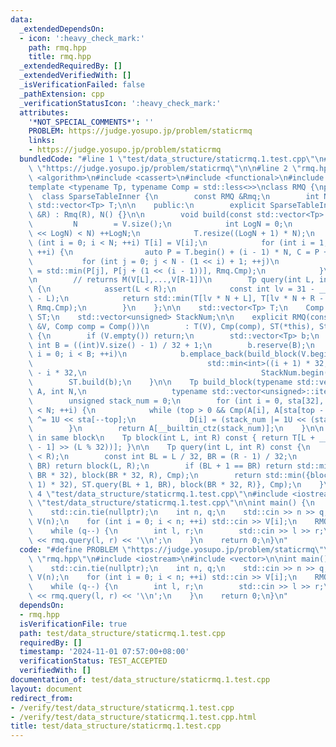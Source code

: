 ```yaml
---
data:
  _extendedDependsOn:
  - icon: ':heavy_check_mark:'
    path: rmq.hpp
    title: rmq.hpp
  _extendedRequiredBy: []
  _extendedVerifiedWith: []
  _isVerificationFailed: false
  _pathExtension: cpp
  _verificationStatusIcon: ':heavy_check_mark:'
  attributes:
    '*NOT_SPECIAL_COMMENTS*': ''
    PROBLEM: https://judge.yosupo.jp/problem/staticrmq
    links:
    - https://judge.yosupo.jp/problem/staticrmq
  bundledCode: "#line 1 \"test/data_structure/staticrmq.1.test.cpp\"\n#define PROBLEM\
    \ \"https://judge.yosupo.jp/problem/staticrmq\"\n\n#line 2 \"rmq.hpp\"\n\n#include\
    \ <algorithm>\n#include <cassert>\n#include <functional>\n#include <vector>\n\n\
    template <typename Tp, typename Comp = std::less<>>\nclass RMQ {\npublic:\n  \
    \  class SparseTableInner {\n        const RMQ &Rmq;\n        int N;\n       \
    \ std::vector<Tp> T;\n\n    public:\n        explicit SparseTableInner(const RMQ\
    \ &R) : Rmq(R), N() {}\n\n        void build(const std::vector<Tp> &V) {\n   \
    \         N        = V.size();\n            int LogN = 0;\n            while ((1\
    \ << LogN) < N) ++LogN;\n            T.resize((LogN + 1) * N);\n            for\
    \ (int i = 0; i < N; ++i) T[i] = V[i];\n            for (int i = 1; i <= LogN;\
    \ ++i) {\n                auto P = T.begin() + (i - 1) * N, C = P + N;\n     \
    \           for (int j = 0; j < N - (1 << i) + 1; ++j)\n                    C[j]\
    \ = std::min(P[j], P[j + (1 << (i - 1))], Rmq.Cmp);\n            }\n        }\n\
    \n        // returns M(V[L],...,V[R-1])\n        Tp query(int L, int R) const\
    \ {\n            assert(L < R);\n            const int lv = 31 - __builtin_clz(R\
    \ - L);\n            return std::min(T[lv * N + L], T[lv * N + R - (1 << lv)],\
    \ Rmq.Cmp);\n        }\n    };\n\n    std::vector<Tp> T;\n    Comp Cmp;\n    SparseTableInner\
    \ ST;\n    std::vector<unsigned> StackNum;\n\n    explicit RMQ(const std::vector<Tp>\
    \ &V, Comp comp = Comp())\n        : T(V), Cmp(comp), ST(*this), StackNum(V.size())\
    \ {\n        if (V.empty()) return;\n        std::vector<Tp> b;\n        const\
    \ int B = ((int)V.size() - 1) / 32 + 1;\n        b.reserve(B);\n        for (int\
    \ i = 0; i < B; ++i)\n            b.emplace_back(build_block(V.begin() + i * 32,\n\
    \                                       std::min<int>((i + 1) * 32, V.size())\
    \ - i * 32,\n                                       StackNum.begin() + i * 32));\n\
    \        ST.build(b);\n    }\n\n    Tp build_block(typename std::vector<Tp>::const_iterator\
    \ A, int N,\n                   typename std::vector<unsigned>::iterator D) {\n\
    \        unsigned stack_num = 0;\n        for (int i = 0, sta[32], top = 0; i\
    \ < N; ++i) {\n            while (top > 0 && Cmp(A[i], A[sta[top - 1]])) stack_num\
    \ ^= 1U << sta[--top];\n            D[i] = (stack_num |= 1U << (sta[top++] = i));\n\
    \        }\n        return A[__builtin_ctz(stack_num)];\n    }\n\n    // [L, R)\
    \ in same block\n    Tp block(int L, int R) const { return T[L + __builtin_ctz(StackNum[R\
    \ - 1] >> (L % 32))]; }\n\n    Tp query(int L, int R) const {\n        assert(L\
    \ < R);\n        const int BL = L / 32, BR = (R - 1) / 32;\n        if (BL ==\
    \ BR) return block(L, R);\n        if (BL + 1 == BR) return std::min(block(L,\
    \ BR * 32), block(BR * 32, R), Cmp);\n        return std::min({block(L, (BL +\
    \ 1) * 32), ST.query(BL + 1, BR), block(BR * 32, R)}, Cmp);\n    }\n};\n#line\
    \ 4 \"test/data_structure/staticrmq.1.test.cpp\"\n#include <iostream>\n#line 6\
    \ \"test/data_structure/staticrmq.1.test.cpp\"\n\nint main() {\n    std::ios::sync_with_stdio(false);\n\
    \    std::cin.tie(nullptr);\n    int n, q;\n    std::cin >> n >> q;\n    std::vector<int>\
    \ V(n);\n    for (int i = 0; i < n; ++i) std::cin >> V[i];\n    RMQ rmq(V);\n\
    \    while (q--) {\n        int l, r;\n        std::cin >> l >> r;\n        std::cout\
    \ << rmq.query(l, r) << '\\n';\n    }\n    return 0;\n}\n"
  code: "#define PROBLEM \"https://judge.yosupo.jp/problem/staticrmq\"\n\n#include\
    \ \"rmq.hpp\"\n#include <iostream>\n#include <vector>\n\nint main() {\n    std::ios::sync_with_stdio(false);\n\
    \    std::cin.tie(nullptr);\n    int n, q;\n    std::cin >> n >> q;\n    std::vector<int>\
    \ V(n);\n    for (int i = 0; i < n; ++i) std::cin >> V[i];\n    RMQ rmq(V);\n\
    \    while (q--) {\n        int l, r;\n        std::cin >> l >> r;\n        std::cout\
    \ << rmq.query(l, r) << '\\n';\n    }\n    return 0;\n}\n"
  dependsOn:
  - rmq.hpp
  isVerificationFile: true
  path: test/data_structure/staticrmq.1.test.cpp
  requiredBy: []
  timestamp: '2024-11-01 07:57:00+08:00'
  verificationStatus: TEST_ACCEPTED
  verifiedWith: []
documentation_of: test/data_structure/staticrmq.1.test.cpp
layout: document
redirect_from:
- /verify/test/data_structure/staticrmq.1.test.cpp
- /verify/test/data_structure/staticrmq.1.test.cpp.html
title: test/data_structure/staticrmq.1.test.cpp
---
```


